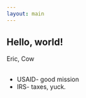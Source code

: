 ```yaml
---
layout: main
---
```


## Hello, world! 

Eric, Cow

##

* USAID- good mission
* IRS- taxes, yuck.   

